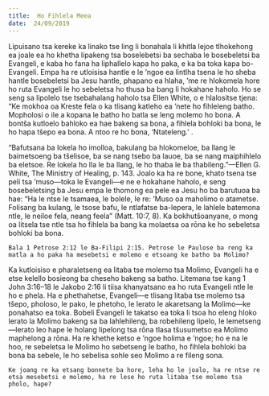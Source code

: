 ```yaml
---
title:  Ho Fihlela Meea
date:  24/09/2019
---
```


Lipuisano tsa kereke ka linako tse ling li bonahala li khitla lejoe tlhokehong ea joale ea ho khetha lipakeng tsa boselebetsi ba sechaba le bosebeletsi ba Evangeli, e kaba ho fana ha liphallelo kapa ho paka, e ka ba toka kapa bo-Evangeli. Empa ha re utloisisa hantle e le ’ngoe ea lintlha tsena le ho sheba hantle bosebeletsi ba Jesu hantle, phapano ea hlaha, ’me re hlokomela hore ho ruta Evangeli le ho sebeletsa ho thusa ba bang li hokahane haholo. Ho se seng sa lipolelo tse tsebahalang haholo tsa Ellen White, o e hlalositse tjena: “Ke mokhoa oa Kreste fela o ka tlisang katleho ea ’nete ho fihleleng batho. Mopholosi o ile a kopana le batho ho batla se leng molemo ho bona. A bontša kutloelo bahloko ea hae bakeng sa bona, a fihlela bohloki ba bona, le ho hapa tšepo ea bona. A ntoo re ho bona, ‘Ntateleng.’ .

“Bafutsana ba lokela ho imolloa, bakulang ba hlokomeloe, ba llang le baimetsoeng ba tšelisoe, ba se nang tsebo ba lauoe, ba se nang maiphihlelo ba eletsoe. Re lokela ho lla le ba llang, le ho thaba le ba thabileng.”—Ellen G. White, The Ministry of Healing, p. 143. Joalo ka ha re bone, khato tsena tse peli tsa ’muso—toka le Evangeli—e ne e hokahane haholo, e seng bosebeletsing ba Jesu empa le thomong ea pele ea Jesu ho ba barutuoa ba hae: “Ha le ntse le tsamaea, le bolele, le re: ’Muso oa maholimo o atametse. Folisang ba kulang, le tsose bafu, le ntlafatse ba-lepera, le lahlele batemona ntle, le neiloe fela, neang feela” (Matt. 10:7, 8). Ka bokhutšoanyane, o mong oa litsela tse ntle tsa ho fihlela ba bang ka molaetsa oa rōna ke ho sebeletsa bohloki ba bona.

`Bala 1 Petrose 2:12 le Ba-Filipi 2:15. Petrose le Paulose ba reng ka matla a ho paka ha mesebetsi e molemo e etsoang ke batho ba Molimo?`

Ka kutloisiso e pharaletseng ea litaba tse molemo tsa Molimo, Evangeli ha e etse kelello bosieong ba cheseho bakeng sa batho. Litemana tse kang 1 John 3:16–18 le Jakobo 2:16 li tiisa khanyatsano ea ho ruta Evangeli ntle le ho e phela. Ha e phethahetse, Evangeli—e tlisang litaba tse molemo tsa tšepo, pholoso, le pako, le phetoho, le lerato le akaretsang la Molimo—ke ponahatso ea toka. Bobeli Evangeli le takatso ea toka li tsoa ho eleng hloko lerato la Molimo bakeng sa ba lahlehileng, ba robehileng lipelo, le lemetseng—lerato leo hape le holang lipelong tsa rōna tlasa tšusumetso ea Molimo maphelong a rōna. Ha re khethe ketso e ’ngoe holima e ’ngoe; ho e na le hoo, re sebeletsa le Molimo ho sebetseng le batho, ho fihlela bohloki ba bona ba sebele, le ho sebelisa sohle seo Molimo a re fileng sona.

`Ke joang re ka etsang bonnete ba hore, leha ho le joalo, ha re ntse re etsa mesebetsi e molemo, ha re lese ho ruta litaba tse molemo tsa pholo, hape?`